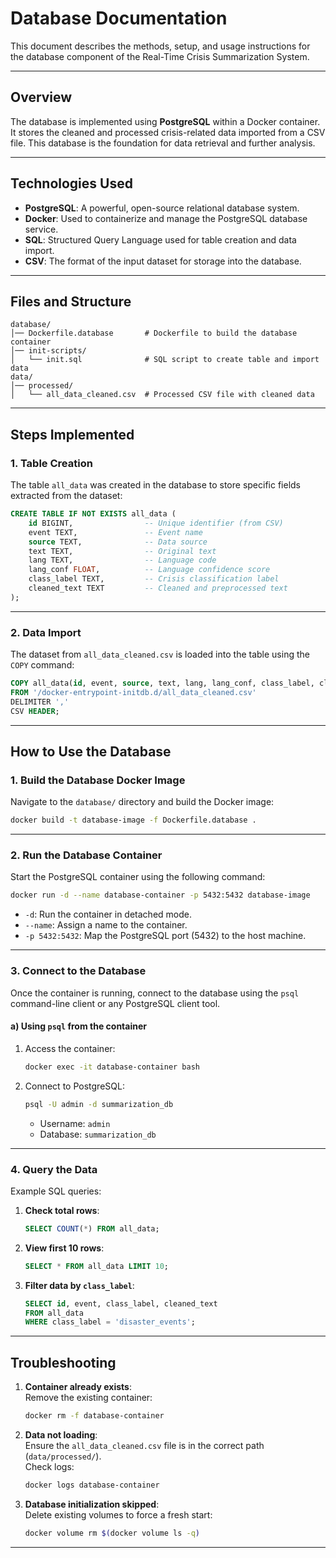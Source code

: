 # **Database Documentation**

This document describes the methods, setup, and usage instructions for the database component of the Real-Time Crisis Summarization System.

---

## **Overview**

The database is implemented using **PostgreSQL** within a Docker container. It stores the cleaned and processed crisis-related data imported from a CSV file. This database is the foundation for data retrieval and further analysis.

---

## **Technologies Used**

- **PostgreSQL**: A powerful, open-source relational database system.  
- **Docker**: Used to containerize and manage the PostgreSQL database service.  
- **SQL**: Structured Query Language used for table creation and data import.  
- **CSV**: The format of the input dataset for storage into the database.

---

## **Files and Structure**

```plaintext
database/
│── Dockerfile.database       # Dockerfile to build the database container
│── init-scripts/
│   └── init.sql              # SQL script to create table and import data
data/
│── processed/
│   └── all_data_cleaned.csv  # Processed CSV file with cleaned data
```

---

## **Steps Implemented**

### **1. Table Creation**

The table `all_data` was created in the database to store specific fields extracted from the dataset:

```sql
CREATE TABLE IF NOT EXISTS all_data (
    id BIGINT,                -- Unique identifier (from CSV)
    event TEXT,               -- Event name
    source TEXT,              -- Data source
    text TEXT,                -- Original text
    lang TEXT,                -- Language code
    lang_conf FLOAT,          -- Language confidence score
    class_label TEXT,         -- Crisis classification label
    cleaned_text TEXT         -- Cleaned and preprocessed text
);
```

---

### **2. Data Import**

The dataset from `all_data_cleaned.csv` is loaded into the table using the `COPY` command:

```sql
COPY all_data(id, event, source, text, lang, lang_conf, class_label, cleaned_text)
FROM '/docker-entrypoint-initdb.d/all_data_cleaned.csv'
DELIMITER ','
CSV HEADER;
```

---

## **How to Use the Database**

### **1. Build the Database Docker Image**

Navigate to the `database/` directory and build the Docker image:

```bash
docker build -t database-image -f Dockerfile.database .
```

---

### **2. Run the Database Container**

Start the PostgreSQL container using the following command:

```bash
docker run -d --name database-container -p 5432:5432 database-image
```

- `-d`: Run the container in detached mode.  
- `--name`: Assign a name to the container.  
- `-p 5432:5432`: Map the PostgreSQL port (5432) to the host machine.

---

### **3. Connect to the Database**

Once the container is running, connect to the database using the `psql` command-line client or any PostgreSQL client tool.

#### **a) Using `psql` from the container**

1. Access the container:

   ```bash
   docker exec -it database-container bash
   ```

2. Connect to PostgreSQL:

   ```bash
   psql -U admin -d summarization_db
   ```

   - Username: `admin`  
   - Database: `summarization_db`

---

### **4. Query the Data**

Example SQL queries:

1. **Check total rows**:

   ```sql
   SELECT COUNT(*) FROM all_data;
   ```

2. **View first 10 rows**:

   ```sql
   SELECT * FROM all_data LIMIT 10;
   ```

3. **Filter data by `class_label`**:

   ```sql
   SELECT id, event, class_label, cleaned_text
   FROM all_data
   WHERE class_label = 'disaster_events';
   ```

---

## **Troubleshooting**

1. **Container already exists**:  
   Remove the existing container:

   ```bash
   docker rm -f database-container
   ```

2. **Data not loading**:  
   Ensure the `all_data_cleaned.csv` file is in the correct path (`data/processed/`).  
   Check logs:

   ```bash
   docker logs database-container
   ```

3. **Database initialization skipped**:  
   Delete existing volumes to force a fresh start:

   ```bash
   docker volume rm $(docker volume ls -q)
   ```

---

